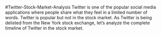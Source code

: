 #Twitter-Stock-Market-Analysis
Twitter is one of the popular social media applications where people share what they feel in a limited number of words. Twitter is popular but not in the stock market. As Twitter is being delisted from the New York stock exchange, let’s analyze the complete timeline of Twitter in the stock market.
